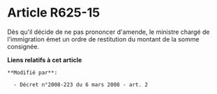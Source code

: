 # Article R625-15

Dès qu'il décide de ne pas prononcer d'amende, le    ministre chargé de l'immigration  émet un ordre de restitution du
montant de la somme consignée.

**Liens relatifs à cet article**

	**Modifié par**:

	  - Décret n°2008-223 du 6 mars 2008 - art. 2

